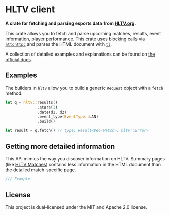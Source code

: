 # HLTV client

**A crate for fetching and parsing esports data from [HLTV.org](https://www.hltv.org).**

This crate allows you to fetch and parse upcoming matches, results,
event information, player performance. This crate uses blocking calls via 
[`attohttpc`](https://crates.io/crates/attohttpc)
and parses the HTML document with 
[`tl`](https://crates.io/crates/tl).

A collection of detailed examples and explanations can be found on 
[the official docs](https://www.docs.rs/hltv).

## Examples

The builders in `hltv` allow you to build a generic `Request` 
object with a `fetch` method.

```rust
let q = hltv::results()
              .stars(1)
              .date(d1, d2)
              .event_type(EventType::LAN)
              .build()

let result = q.fetch() // type: Result<Vec<Match>, hltv::Error>
```

## Getting more detailed information

This API mimics the way you discover information on HLTV. Summary pages 
(like [HLTV Matches](https://www.hltv.org/matches))
contains less information in the HTML document than the detailed match-specific page.

```rust
/// Example
```

## License

This project is dual-licensed under the MIT and Apache 2.0 license.

